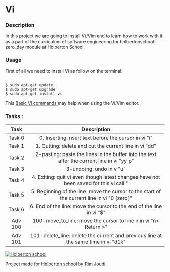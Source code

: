 # Vi


###  Description
In this project we are going to install Vi/Vim and to learn how to work with it as a part of the curriculum of software engineering for holbertonschool-zero_day module at Holberton School.


### Usage
 First of all we need to install Vi as follow on the terminal:


```

$ sudo apt-get update
$ sudo apt-get upgrade
$ sudo apt-get install vi

```

This [Basic Vi commands ](https://www.cs.colostate.edu/helpdocs/vi.html "Basic Vi commands ")may help when using the Vi/Vim editor.





### Tasks :
|  Task | Description  |
| :------------: | :------------: |
| Task 0  |0. Inserting: nsert text before the cursor in vi "i"|
| Task 1  | 1. Cutting: delete and cut the current line in vi "dd"|
| Task 2  |2-pasting: paste the lines in the buffer into the text after the current line in vi "yy p" |
| Task 3  | 3-undoing: undo in v "u"|
| Task 4  | 4. Exiting: quit vi even though latest changes have not been saved for this vi call "|
| Task 5  | 5. Beginning of the line: move the cursor to the start of the current line in vi "0 (zero)" |
| Task 6  | 6. End of the line: move the cursor to the end of the line in vi "$" |
| Adv 100  | 100-move_to_line: move the cursor to line n in vi "n< Return >" |
| Adv 101  | 101-delete_line: delete the current and previous line at the same time in vi  "d1k" |








[![Holberton school](https://encrypted-tbn0.gstatic.com/images?q=tbn:ANd9GcT8g8Cvqw9Z7Rx9IHGq9gKYneeM1U4_KvUNTeaCBkX2L5pFE3Ihw-5uNGs9xPSmUb5kXA&usqp=CAU)](https://www.holbertonschool.com/tn/en/ "Holberton school")



Project made for [Holberton school](https://www.holbertonschool.com/tn/en/ "Holberton school") by  [Rim Joudi](https://github.com/RimJoudi "Rim Joudi").